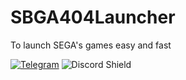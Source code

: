 # SBGA404Launcher
To launch SEGA's games easy and fast


[![Telegram](https://img.shields.io/badge/chat-Telegram-blue.svg)](https://telegram.me/SBGA404Launcher)
![Discord Shield](https://discordapp.com/api/guilds/1064382254211678308/widget.png?style=shield)
